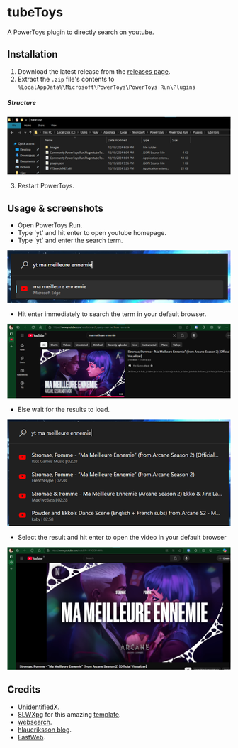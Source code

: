 # tubeToys
A PowerToys plugin to directly search on youtube.

## Installation
1. Download the latest release from the [releases page](https://github.com/vijayv996/tubeToys/releases).
2. Extract the `.zip` file's contents to `%LocalAppData%\Microsoft\PowerToys\PowerToys Run\Plugins`
##### Structure
![image](screenshots/structure1.png)

3. Restart PowerToys.

## Usage & screenshots
- Open PowerToys Run.
- Type 'yt' and hit enter to open youtube homepage.
- Type 'yt' and enter the search term.

![image](screenshots/ss0.png)

- Hit enter immediately to search the term in your default browser.

![image](screenshots/ss1.png)

- Else wait for the results to load.

![image](screenshots/ss2.png)

- Select the result and hit enter to open the video in your default browser

![image](screenshots/ss3.png)

## Credits
- [UnidentifiedX](https://github.com/UnidentifiedX/YTSearch.NET).
- [8LWXpg](https://github.com/8LWXpg) for this amazing [template](https://github.com/8LWXpg/PowerToysRun-PluginTemplate).
- [websearch](https://github.com/microsoft/PowerToys/tree/main/src/modules/launcher/Plugins/Community.PowerToys.Run.Plugin.WebSearch).
- [hlaueriksson blog](https://conductofcode.io/post/creating-custom-powertoys-run-plugins/).
- [FastWeb](https://github.com/CCcat8059/FastWeb).